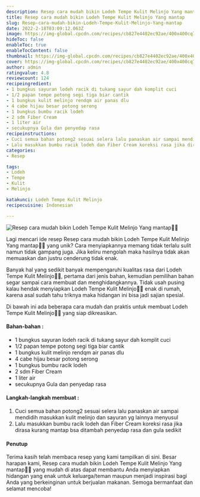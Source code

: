 ```yaml
---
description: Resep cara mudah bikin Lodeh Tempe Kulit Melinjo Yang mantap"
title: Resep cara mudah bikin Lodeh Tempe Kulit Melinjo Yang mantap
slug: Resep-cara-mudah-bikin-Lodeh-Tempe-Kulit-Melinjo-Yang-mantap
date: 2022-2-18T03:09:12.063Z
image: https://img-global.cpcdn.com/recipes/cb827e4402ec92ae/400x400cq70/photo.jpg
hideToc: false
enableToc: true
enableTocContent: false
thumbnail: https://img-global.cpcdn.com/recipes/cb827e4402ec92ae/400x400cq70/photo.jpg
cover: https://img-global.cpcdn.com/recipes/cb827e4402ec92ae/400x400cq70/photo.jpg
author: admin
ratingvalue: 4.8
reviewcount: 124
recipeingredient:
- 1 bungkus sayuran lodeh racik di tukang sayur dah komplit cuci
- 1/2 papan tempe potong segi tiga biar cantik
- 1 bungkus kulit melinjo rendqm air panas dlu
- 4 cabe hijau besar potong serong
- 1 bungkus bumbu racik lodeh
- 2 sdm Fiber Cream
- 1 liter air
- secukupnya Gula dan penyedap rasa
recipeinstructions:
- Cuci semua bahan potong2 sesuai selera lalu panaskan air sampai mendidih masukkan kulit melinjo dan sayuran yg lainnya menyusul
- Lalu masukkan bumbu racik lodeh dan Fiber Cream koreksi rasa jika dirasa kurang mantap bsa ditambah penyedap rasa dan gula sedikit
categories:
- Resep

tags:
- Lodeh
- Tempe
- Kulit
- Melinjo

katakunci: Lodeh Tempe Kulit Melinjo
recipecuisine: Indonesian

---
```


![Resep cara mudah bikin Lodeh Tempe Kulit Melinjo Yang mantap👩‍🍳](https://img-global.cpcdn.com/recipes/cb827e4402ec92ae/400x400cq70/photo.jpg)

Lagi mencari ide resep Resep cara mudah bikin Lodeh Tempe Kulit Melinjo Yang mantap👩‍🍳 yang unik? Cara menyiapkannya memang tidak terlalu sulit namun tidak gampang juga. Jika keliru mengolah maka hasilnya tidak akan memuaskan dan justru cenderung tidak enak.

Banyak hal yang sedikit banyak mempengaruhi kualitas rasa dari Lodeh Tempe Kulit Melinjo👩‍🍳, pertama dari jenis bahan, kemudian pemilihan bahan segar sampai cara membuat dan menghidangkannya. Tidak usah pusing kalau hendak menyiapkan Lodeh Tempe Kulit Melinjo👩‍🍳 enak di rumah, karena asal sudah tahu triknya maka hidangan ini bisa jadi sajian spesial.

Di bawah ini ada beberapa cara mudah dan praktis untuk membuat Lodeh Tempe Kulit Melinjo👩‍🍳 yang siap dikreasikan.

<!--inarticleads1-->

#### Bahan-bahan :

- 1 bungkus sayuran lodeh racik di tukang sayur dah komplit cuci
- 1/2 papan tempe potong segi tiga biar cantik
- 1 bungkus kulit melinjo rendqm air panas dlu
- 4 cabe hijau besar potong serong
- 1 bungkus bumbu racik lodeh
- 2 sdm Fiber Cream
- 1 liter air
- secukupnya Gula dan penyedap rasa

<!--inarticleads2-->

#### Langkah-langkah membuat :

1. Cuci semua bahan potong2 sesuai selera lalu panaskan air sampai mendidih masukkan kulit melinjo dan sayuran yg lainnya menyusul
1. Lalu masukkan bumbu racik lodeh dan Fiber Cream koreksi rasa jika dirasa kurang mantap bsa ditambah penyedap rasa dan gula sedikit

#### Penutup

Terima kasih telah membaca resep yang kami tampilkan di sini. Besar harapan kami, Resep cara mudah bikin Lodeh Tempe Kulit Melinjo Yang mantap👩‍🍳 yang mudah di atas dapat membantu Anda menyiapkan hidangan yang enak untuk keluarga/teman maupun menjadi inspirasi bagi Anda yang berkeinginan untuk berjualan makanan. Semoga bermanfaat dan selamat mencoba!